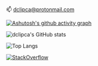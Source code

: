 📫 dclipca@protonmail.com

[![Ashutosh's github activity graph](https://github-readme-activity-graph.vercel.app/graph?username=dclipca&bg_color=181818&color=ffffff&line=40d600&point=ffffff&area=true&hide_border=true)](https://github.com/ashutosh00710/github-readme-activity-graph)

![dclipca's GitHub stats](https://github-readme-stats.vercel.app/api?username=dclipca&show_icons=true&theme=dark)

![Top Langs](https://github-readme-stats.vercel.app/api/top-langs/?username=dclipca&layout=compact&theme=dark)

[![StackOverflow](https://img.shields.io/badge/StackOverflow-Dan%20Clipca-orange?style=flat-square&logo=stackoverflow)](https://stackoverflow.com/users/11356638/dclipca)

